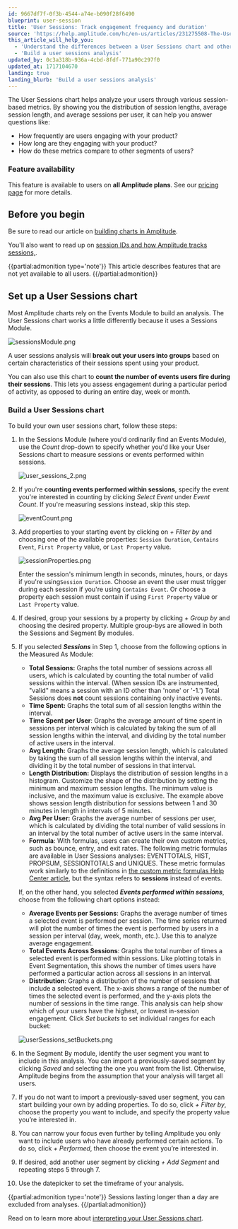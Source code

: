 ```yaml
---
id: 9667df7f-0f3b-4544-a74e-b090f28f6490
blueprint: user-session
title: 'User Sessions: Track engagement frequency and duration'
source: 'https://help.amplitude.com/hc/en-us/articles/231275508-The-User-Sessions-chart-Track-engagement-frequency-and-duration'
this_article_will_help_you:
  - 'Understand the differences between a User Sessions chart and other Amplitude chart types'
  - 'Build a user sessions analysis'
updated_by: 0c3a318b-936a-4cbd-8fdf-771a90c297f0
updated_at: 1717104670
landing: true
landing_blurb: 'Build a user sessions analysis'
---
```

The User Sessions chart helps analyze your users through various session-based metrics. By showing you the distribution of session lengths, average session length, and average sessions per user, it can help you answer questions like:

* How frequently are users engaging with your product?
* How long are they engaging with your product?
* How do these metrics compare to other segments of users?

### Feature availability

This feature is available to users on **all Amplitude plans**. See our [pricing page](https://amplitude.com/pricing) for more details.

## Before you begin

Be sure to read our article on [building charts in Amplitude](/get-started/helpful-definitions).

You'll also want to read up on [session IDs and how Amplitude tracks sessions,](/cdp/sources/instrument-track-sessions).

{{partial:admonition type='note'}}
 This article describes features that are not yet available to all users.
{{/partial:admonition}}

## Set up a User Sessions chart

Most Amplitude charts rely on the Events Module to build an analysis. The User Sessions chart works a little differently because it uses a Sessions Module. 

![sessionsModule.png](/output/img/user-sessions/sessionsmodule-png.png)

A user sessions analysis will **break out your users into groups** based on certain characteristics of their sessions spent using your product.

You can also use this chart to **count the number of events users fire during their sessions**. This lets you assess engagement during a particular period of activity, as opposed to during an entire day, week or month.

### Build a User Sessions chart

To build your own user sessions chart, follow these steps:

1. In the Sessions Module (where you'd ordinarily find an Events Module), use the *Count* drop-down to specify whether you'd like your User Sessions chart to measure sessions or events performed within sessions.

	![user_sessions_2.png](/output/img/user-sessions/user-sessions-2-png.png)

2. If you're **counting events performed within sessions**, specify the event you're interested in counting by clicking *Select Event* under *Event Count*. If you're measuring sessions instead, skip this step.  

	![eventCount.png](/output/img/user-sessions/eventcount-png.png)

3. Add properties to your starting event by clicking on *+ Filter by* and choosing one of the available properties: `Session Duration`, `Contains Event`, `First Property` value, or `Last Property` value.

	![sessionProperties.png](/output/img/user-sessions/sessionproperties-png.png)

	Enter the session's minimum length in seconds, minutes, hours, or days if you're using`Session Duration`. Choose an event the user must trigger during each session if you're using `Contains Event`. Or choose a property each session must contain if using `First Property` value or `Last Property` value.

4. If desired, group your sessions by a property by clicking *+ Group by* and choosing the desired property. Multiple group-bys are allowed in both the Sessions and Segment By modules.
5. If you selected ***Sessions*** in Step 1, choose from the following options in the Measured As Module:
    * **Total Sessions:** Graphs the total number of sessions across all users, which is calculated by counting the total number of valid sessions within the interval. (When session IDs are instrumented, "valid" means a session with an ID other than 'none' or '-1.') Total Sessions does **not** count sessions containing only inactive events.
    * **Time Spent:** Graphs the total sum of all session lengths within the interval.
    * **Time Spent per User**: Graphs the average amount of time spent in sessions per interval which is calculated by taking the sum of all session lengths within the interval, and dividing by the total number of active users in the interval.
    * **Avg Length:** Graphs the average session length, which is calculated by taking the sum of all session lengths within the interval, and dividing it by the total number of sessions in that interval.
    * **Length Distribution:** Displays the distribution of session lengths in a histogram. Customize the shape of the distribution by setting the minimum and maximum session lengths. The minimum value is inclusive, and the maximum value is exclusive. The example above shows session length distribution for sessions between 1 and 30 minutes in length in intervals of 5 minutes.
    * **Avg Per User:** Graphs the average number of sessions per user, which is calculated by dividing the total number of valid sessions in an interval by the total number of active users in the same interval.
    * **Formula**: With formulas, users can create their own custom metrics, such as bounce, entry, and exit rates. The following metric formulas are available in User Sessions analyses: EVENTTOTALS, HIST, PROPSUM, SESSIONTOTALS and UNIQUES. These metric formulas work similarly to the definitions in [the custom metric formulas Help Center article](/analytics/charts/event-segmentation/event-segmentation-custom-formulas), but the syntax refers to **sessions** instead of events.

	If, on the other hand, you selected ***Events performed within sessions***, choose from the following chart options instead:  

	* **Average Events per Sessions**: Graphs the average number of times a selected event is performed per session. The time series returned will plot the number of times the event is performed by users in a session per interval (day, week, month, etc.). Use this to analyze average engagement.
	* **Total Events Across Sessions**: Graphs the total number of times a selected event is performed within sessions. Like plotting totals in Event Segmentation, this shows the number of times users have performed a particular action across all sessions in an interval.
	* **Distribution**: Graphs a distribution of the number of sessions that include a selected event. The x-axis shows a range of the number of times the selected event is performed, and the y-axis plots the number of sessions in the time range. This analysis can help show which of your users have the highest, or lowest in-session engagement. Click *Set buckets* to set individual ranges for each bucket:  
	
    ![userSessions_setBuckets.png](/output/img/user-sessions/usersessions-setbuckets-png.png)

6. In the Segment By module, identify the user segment you want to include in this analysis. You can import a previously-saved segment by clicking *Saved* and selecting the one you want from the list. Otherwise, Amplitude begins from the assumption that your analysis will target all users.

7. If you do not want to import a previously-saved user segment, you can start building your own by adding properties. To do so, click *+ Filter by*, choose the property you want to include, and specify the property value you’re interested in.

8. You can narrow your focus even further by telling Amplitude you only want to include users who have already performed certain actions. To do so, click *+ Performed*, then choose the event you’re interested in.

9. If desired, add another user segment by clicking *+ Add Segment* and repeating steps 5 through 7.

10. Use the datepicker to set the timeframe of your analysis.

{{partial:admonition type='note'}}
Sessions lasting longer than a day are excluded from analyses.
{{/partial:admonition}}

Read on to learn more about [interpreting your User Sessions chart](/analytics/charts/user-sessions/user-sessions-interpret).